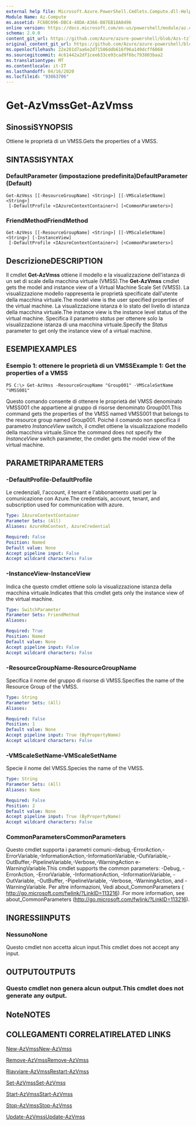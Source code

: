```yaml
---
external help file: Microsoft.Azure.PowerShell.Cmdlets.Compute.dll-Help-Help.xml
Module Name: Az.Compute
ms.assetid: FC6BC096-DBC4-48DA-A366-B87EB18A0496
online version: https://docs.microsoft.com/en-us/powershell/module/az.compute/get-azvmss
schema: 2.0.0
content_git_url: https://github.com/Azure/azure-powershell/blob/Azs-tzl/src/Compute/Compute/help/Get-AzVmss.md
original_content_git_url: https://github.com/Azure/azure-powershell/blob/Azs-tzl/src/Compute/Compute/help/Get-AzVmss.md
ms.openlocfilehash: 22e281d7aa6e2d71506ddb616f96a149dcff6068
ms.sourcegitcommit: 4c61442a2df1cee633ce93cad9f6bc793803baa2
ms.translationtype: MT
ms.contentlocale: it-IT
ms.lasthandoff: 04/16/2020
ms.locfileid: "93863706"
---
```

# <span data-ttu-id="19e0d-101">Get-AzVmss</span><span class="sxs-lookup"><span data-stu-id="19e0d-101">Get-AzVmss</span></span>

## <span data-ttu-id="19e0d-102">Sinossi</span><span class="sxs-lookup"><span data-stu-id="19e0d-102">SYNOPSIS</span></span>
<span data-ttu-id="19e0d-103">Ottiene le proprietà di un VMSS.</span><span class="sxs-lookup"><span data-stu-id="19e0d-103">Gets the properties of a VMSS.</span></span>

## <span data-ttu-id="19e0d-104">SINTASSI</span><span class="sxs-lookup"><span data-stu-id="19e0d-104">SYNTAX</span></span>

### <span data-ttu-id="19e0d-105">DefaultParameter (impostazione predefinita)</span><span class="sxs-lookup"><span data-stu-id="19e0d-105">DefaultParameter (Default)</span></span>
```
Get-AzVmss [[-ResourceGroupName] <String>] [[-VMScaleSetName] <String>]
 [-DefaultProfile <IAzureContextContainer>] [<CommonParameters>]
```

### <span data-ttu-id="19e0d-106">FriendMethod</span><span class="sxs-lookup"><span data-stu-id="19e0d-106">FriendMethod</span></span>
```
Get-AzVmss [[-ResourceGroupName] <String>] [[-VMScaleSetName] <String>] [-InstanceView]
 [-DefaultProfile <IAzureContextContainer>] [<CommonParameters>]
```

## <span data-ttu-id="19e0d-107">Descrizione</span><span class="sxs-lookup"><span data-stu-id="19e0d-107">DESCRIPTION</span></span>
<span data-ttu-id="19e0d-108">Il cmdlet **Get-AzVmss** ottiene il modello e la visualizzazione dell'istanza di un set di scale della macchina virtuale (VMSS).</span><span class="sxs-lookup"><span data-stu-id="19e0d-108">The **Get-AzVmss** cmdlet gets the model and instance view of a Virtual Machine Scale Set (VMSS).</span></span>
<span data-ttu-id="19e0d-109">La visualizzazione modello rappresenta le proprietà specificate dall'utente della macchina virtuale.</span><span class="sxs-lookup"><span data-stu-id="19e0d-109">The model view is the user specified properties of the virtual machine.</span></span>
<span data-ttu-id="19e0d-110">La visualizzazione istanza è lo stato del livello di istanza della macchina virtuale.</span><span class="sxs-lookup"><span data-stu-id="19e0d-110">The instance view is the instance level status of the virtual machine.</span></span>
<span data-ttu-id="19e0d-111">Specifica il parametro *status* per ottenere solo la visualizzazione istanza di una macchina virtuale.</span><span class="sxs-lookup"><span data-stu-id="19e0d-111">Specify the *Status* parameter to get only the instance view of a virtual machine.</span></span>

## <span data-ttu-id="19e0d-112">ESEMPI</span><span class="sxs-lookup"><span data-stu-id="19e0d-112">EXAMPLES</span></span>

### <span data-ttu-id="19e0d-113">Esempio 1: ottenere le proprietà di un VMSS</span><span class="sxs-lookup"><span data-stu-id="19e0d-113">Example 1: Get the properties of a VMSS</span></span>
```
PS C:\> Get-AzVmss -ResourceGroupName "Group001" -VMScaleSetName "VMSS001"
```

<span data-ttu-id="19e0d-114">Questo comando consente di ottenere le proprietà del VMSS denominato VMSS001 che appartiene al gruppo di risorse denominato Group001.</span><span class="sxs-lookup"><span data-stu-id="19e0d-114">This command gets the properties of the VMSS named VMSS001 that belongs to the resource group named Group001.</span></span>
<span data-ttu-id="19e0d-115">Poiché il comando non specifica il parametro *InstanceView* switch, il cmdlet ottiene la visualizzazione modello della macchina virtuale.</span><span class="sxs-lookup"><span data-stu-id="19e0d-115">Since the command does not specify the *InstanceView* switch parameter, the cmdlet gets the model view of the virtual machine.</span></span>

## <span data-ttu-id="19e0d-116">PARAMETRI</span><span class="sxs-lookup"><span data-stu-id="19e0d-116">PARAMETERS</span></span>

### <span data-ttu-id="19e0d-117">-DefaultProfile</span><span class="sxs-lookup"><span data-stu-id="19e0d-117">-DefaultProfile</span></span>
<span data-ttu-id="19e0d-118">Le credenziali, l'account, il tenant e l'abbonamento usati per la comunicazione con Azure.</span><span class="sxs-lookup"><span data-stu-id="19e0d-118">The credentials, account, tenant, and subscription used for communication with azure.</span></span>

```yaml
Type: IAzureContextContainer
Parameter Sets: (All)
Aliases: AzureRmContext, AzureCredential

Required: False
Position: Named
Default value: None
Accept pipeline input: False
Accept wildcard characters: False
```

### <span data-ttu-id="19e0d-119">-InstanceView</span><span class="sxs-lookup"><span data-stu-id="19e0d-119">-InstanceView</span></span>
<span data-ttu-id="19e0d-120">Indica che questo cmdlet ottiene solo la visualizzazione istanza della macchina virtuale.</span><span class="sxs-lookup"><span data-stu-id="19e0d-120">Indicates that this cmdlet gets only the instance view of the virtual machine.</span></span>

```yaml
Type: SwitchParameter
Parameter Sets: FriendMethod
Aliases: 

Required: True
Position: Named
Default value: None
Accept pipeline input: False
Accept wildcard characters: False
```

### <span data-ttu-id="19e0d-121">-ResourceGroupName</span><span class="sxs-lookup"><span data-stu-id="19e0d-121">-ResourceGroupName</span></span>
<span data-ttu-id="19e0d-122">Specifica il nome del gruppo di risorse di VMSS.</span><span class="sxs-lookup"><span data-stu-id="19e0d-122">Specifies the name of the Resource Group of the VMSS.</span></span>

```yaml
Type: String
Parameter Sets: (All)
Aliases: 

Required: False
Position: 1
Default value: None
Accept pipeline input: True (ByPropertyName)
Accept wildcard characters: False
```

### <span data-ttu-id="19e0d-123">-VMScaleSetName</span><span class="sxs-lookup"><span data-stu-id="19e0d-123">-VMScaleSetName</span></span>
<span data-ttu-id="19e0d-124">Specie il nome del VMSS.</span><span class="sxs-lookup"><span data-stu-id="19e0d-124">Species the name of the VMSS.</span></span>

```yaml
Type: String
Parameter Sets: (All)
Aliases: Name

Required: False
Position: 2
Default value: None
Accept pipeline input: True (ByPropertyName)
Accept wildcard characters: False
```

### <span data-ttu-id="19e0d-125">CommonParameters</span><span class="sxs-lookup"><span data-stu-id="19e0d-125">CommonParameters</span></span>
<span data-ttu-id="19e0d-126">Questo cmdlet supporta i parametri comuni:-debug,-ErrorAction,-ErrorVariable,-InformationAction,-InformationVariable,-OutVariable,-OutBuffer,-PipelineVariable,-Verbose,-WarningAction e-WarningVariable.</span><span class="sxs-lookup"><span data-stu-id="19e0d-126">This cmdlet supports the common parameters: -Debug, -ErrorAction, -ErrorVariable, -InformationAction, -InformationVariable, -OutVariable, -OutBuffer, -PipelineVariable, -Verbose, -WarningAction, and -WarningVariable.</span></span> <span data-ttu-id="19e0d-127">Per altre informazioni, Vedi about_CommonParameters ( http://go.microsoft.com/fwlink/?LinkID=113216) .</span><span class="sxs-lookup"><span data-stu-id="19e0d-127">For more information, see about_CommonParameters (http://go.microsoft.com/fwlink/?LinkID=113216).</span></span>

## <span data-ttu-id="19e0d-128">INGRESSI</span><span class="sxs-lookup"><span data-stu-id="19e0d-128">INPUTS</span></span>

### <span data-ttu-id="19e0d-129">Nessuno</span><span class="sxs-lookup"><span data-stu-id="19e0d-129">None</span></span>
<span data-ttu-id="19e0d-130">Questo cmdlet non accetta alcun input.</span><span class="sxs-lookup"><span data-stu-id="19e0d-130">This cmdlet does not accept any input.</span></span>

## <span data-ttu-id="19e0d-131">OUTPUT</span><span class="sxs-lookup"><span data-stu-id="19e0d-131">OUTPUTS</span></span>

### <span data-ttu-id="19e0d-132">Questo cmdlet non genera alcun output.</span><span class="sxs-lookup"><span data-stu-id="19e0d-132">This cmdlet does not generate any output.</span></span>

## <span data-ttu-id="19e0d-133">Note</span><span class="sxs-lookup"><span data-stu-id="19e0d-133">NOTES</span></span>

## <span data-ttu-id="19e0d-134">COLLEGAMENTI CORRELATI</span><span class="sxs-lookup"><span data-stu-id="19e0d-134">RELATED LINKS</span></span>

[<span data-ttu-id="19e0d-135">New-AzVmss</span><span class="sxs-lookup"><span data-stu-id="19e0d-135">New-AzVmss</span></span>](./New-AzVmss.md)

[<span data-ttu-id="19e0d-136">Remove-AzVmss</span><span class="sxs-lookup"><span data-stu-id="19e0d-136">Remove-AzVmss</span></span>](./Remove-AzVmss.md)

[<span data-ttu-id="19e0d-137">Riavviare-AzVmss</span><span class="sxs-lookup"><span data-stu-id="19e0d-137">Restart-AzVmss</span></span>](./Restart-AzVmss.md)

[<span data-ttu-id="19e0d-138">Set-AzVmss</span><span class="sxs-lookup"><span data-stu-id="19e0d-138">Set-AzVmss</span></span>](./Set-AzVmss.md)

[<span data-ttu-id="19e0d-139">Start-AzVmss</span><span class="sxs-lookup"><span data-stu-id="19e0d-139">Start-AzVmss</span></span>](./Start-AzVmss.md)

[<span data-ttu-id="19e0d-140">Stop-AzVmss</span><span class="sxs-lookup"><span data-stu-id="19e0d-140">Stop-AzVmss</span></span>](./Stop-AzVmss.md)

[<span data-ttu-id="19e0d-141">Update-AzVmss</span><span class="sxs-lookup"><span data-stu-id="19e0d-141">Update-AzVmss</span></span>](./Update-AzVmss.md)


